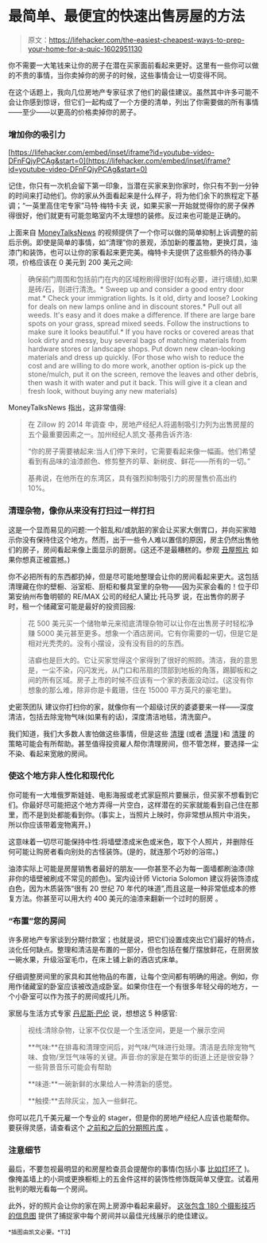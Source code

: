 # 最简单、最便宜的快速出售房屋的方法

> 原文：<https://lifehacker.com/the-easiest-cheapest-ways-to-prep-your-home-for-a-quic-1602951130>

你不需要一大笔钱来让你的房子在潜在买家面前看起来更好。这里有一些你可以做的不贵的事情，当你卖掉你的房子的时候，这些事情会让一切变得不同。



在这个话题上，我向几位房地产专家征求了他们的最佳建议。虽然其中许多可能不会让你感到惊讶，但它们一起构成了一个方便的清单，列出了你需要做的所有事情——至少——以更高的价格卖掉你的房子。

### 增加你的吸引力

 [https://lifehacker.com/embed/inset/iframe?id=youtube-video-DFnFQjyPCAg&start=0](https://lifehacker.com/embed/inset/iframe?id=youtube-video-DFnFQjyPCAg&start=0) 

记住，你只有一次机会留下第一印象，当潜在买家来到你家时，你只有不到一分钟的时间来打动他们。你的家从外面看起来是什么样子，将为他们余下的旅程定下基调；“一英里高住宅专家”马特·梅特卡夫 说，如果买家一开始就觉得你的房子保养得很好，他们就更有可能忽略室内不太理想的装修。反过来也可能是正确的。

上面来自 [MoneyTalksNews](http://www.moneytalksnews.com/2014/06/27/selling-your-home-18-ways-to-kick-up-the-curb-appeal/) 的视频提供了一个你可以做的简单抑制上诉调整的前后示例。即使是简单的事情，如“清理”你的景观，添加新的覆盖物，更换灯具，油漆门和装饰，也可以让你的家看起来更完美。梅特卡夫提供了这些额外的待办事项，价格应该在 0 美元到 200 美元之间:

> 确保前门周围和包括前门在内的区域粉刷得很好(如有必要，进行填缝),如果是砖/石，则进行清洗。*   Sweep up and consider a good entry door mat.*   Check your immigration lights. Is it old, dirty and loose? Looking for deals on new lamps online and in discount stores.*   Pull out all weeds. It's easy and it does make a difference. If there are large bare spots on your grass, spread mixed seeds. Follow the instructions to make sure it looks beautiful.*   If you have rocks or covered areas that look dirty and messy, buy several bags of matching materials from hardware stores or landscape shops. Put down new clean-looking materials and dress up quickly. (For those who wish to reduce the cost and are willing to do more work, another option is-pick up the stone/mulch, put it on the screen, remove the leaves and other debris, then wash it with water and put it back. This will give it a clean and fresh look, without buying any new materials)

MoneyTalksNews 指出，这非常值得:

> 在 Zillow 的 2014 年调查 中，房地产经纪人将遏制吸引力列为出售房屋的五个最重要因素之一。加州经纪人凯文·基弗告诉齐洛:
> 
> “你的房子需要裱起来:当人们停下来时，它需要看起来像一幅画。他们希望看到有品味的油漆颜色、修剪整齐的草、新树皮、鲜花——所有的一切。”
> 
> 基弗说，在他所在的东湾区，具有强烈抑制吸引力的房屋售价高出约 10%。

### 清理杂物，像你从来没有打扫过一样打扫

这是一个显而易见的问题:一个脏乱和/或肮脏的家会让买家大倒胃口，并向买家暗示你没有保持住这个地方。然而，出于一些令人难以置信的原因，房主仍然出售他们的房子，房间看起来像上面显示的厨房。(这还不是最糟糕的。参观 [丑屋照片](http://uglyhousephotos.com/) 如果你想真正被震撼。)

你不必把所有的东西都扔掉，但是尽可能地整理会让你的房间看起来更大。这包括清理藏在你的壁橱、浴室柜、厨柜和餐具室里的杂物——因为买家会看的！位于印第安纳州布鲁明顿的 RE/MAX 公司的经纪人黛比·托马罗 说，在出售你的房子时，租一个储藏室可能是最好的投资回报:

> 花 500 美元买一个储物单元来彻底清理杂物可以让你在出售房子时轻松净赚 5000 美元甚至更多。想象一个酒店房间。它有你需要的一切，但是它是相对光秃秃的。没有小摆设，没有没有目的的东西。
> 
> 洁癖也是巨大的。它让买家觉得这个家得到了很好的照顾。清洁，我的意思是，一尘不染，闪闪发光，从门口和吊扇的顶部到地板的角落，踢脚板和之间的所有区域。房子上市的时候不应该有一个家的表面没动过。(这没有你想象的那么难，除非你是卡戴珊，住在 15000 平方英尺的豪宅里)。

史密茨团队 建议你打扫你的家，就像你有一个超级讨厌的婆婆要来一样——深度清洁，包括去除宠物气味(如果有的话)，深度清洁地毯，清洗窗户。

我们知道，我们大多数人害怕做这些事情，但是这些 [清理](https://lifehacker.com/how-to-kick-your-clutter-habit-and-live-in-a-clean-hous-5957609) (或者 [清理](http://lifehacker.com/how-to-de-crapify-your-home-a-start-to-finish-guide-5804927) )和 [清理](http://lifehacker.com/how-to-streamline-your-household-cleaning-1547597582) 的策略可能会有所帮助。甚至值得投资雇人帮你清理房间，但不管怎样，要选择一尘不染、看起来宽敞的房间。

### 使这个地方非人性化和现代化

你可能有一大堆俄罗斯娃娃、电影海报或老式家庭照片要展示，但买家不想看到它们。你最好尽可能把这个地方弄得一片空白，这样潜在的买家就能看到自己住在那里，而不是到处都能看到你。(事实上，当照片上映时，你非常想从照片中消失，所以你应该带着宠物离开。)

这意味着一切尽可能保持中性:将墙壁漆成米色或米色，取下个人照片，并删除任何可能让购房者看向别处的古怪装饰。(是的，就连那个巧妙的浴帘。)

油漆实际上可能是房屋销售者最好的朋友——你甚至不必为每一面墙都刷油漆(除非你的墙壁被刷成不常见的颜色)。室内设计师 Victoria Solomon 建议将装饰漆成白色，因为木质装饰“很有 20 世纪 70 年代的味道”,而且这是一种非常低成本的修复方法。你甚至可以用大约 400 美元的油漆来翻新一个过时的厨房 。

### “布置”您的房间

许多房地产专家谈到分期付款室；也就是说，把它们设置成突出它们最好的特点，淡化任何缺点。整理和清洁是布置的一部分，但也包括在餐厅摆放鲜花，在厨房放一碗水果，升级浴室毛巾，在床上铺上新的酒店式床单。

仔细调整房间里的家具和其他物品的布置，让每个空间都有明确的用途。例如，你用作储藏室的卧室应该被改造成卧室。如果你住在一个有很多年轻父母的地方，一个小卧室可以作为孩子的房间或托儿所。

家居与生活方式专家 [丹尼斯·巴伦](http://www.foxroach.com/Agents/Denise_Baron/?search=true) 说，想想这 5 种感官:

> 视线:清除杂物，让家不仅仅是一个生活空间，更是一个展示空间
> 
> **气味:**在排毒和清理空间后，对气味/气味进行处理。清洁是去除宠物气味、食物/烹饪气味等的关键。声音:你的家是在繁华的街道上还是很安静？一些背景音乐可能会有帮助
> 
> **味道:**一碗新鲜的水果给人一种清新的感觉。
> 
> **触摸:**去除灰尘，加入一些鲜花。

你可以花几千美元雇一个专业的 stager，但是你的房地产经纪人应该也能帮你。要获得灵感，请查看这个 [之前和之后的分期照片库](https://www.stagedhomes.com/photos/photos.php) 。

### 注意细节

最后，不要忽视最明显的和房屋检查员会提醒你的事情(包括小事 [比如灯坏了](http://lifehacker.com/test-key-items-in-your-home-before-a-pre-sale-inspectio-1599290022) )。像掩盖墙上的小洞或更换橱柜上的五金件这样的装饰性修饰既简单又便宜。试着用批判的眼光看每一个房间。

此外，好的照片会让你的家在网上房源中看起来最好。 [这张包含 180 个摄影技巧的信息图](http://www.terrysblinds.co.uk/infographics/180-photography-tips-to-capture-your-home/) 提供了捕捉家中每个房间并以最佳光线展示的绝佳建议。

<small>*插图由凯文必要。*T3】</small>